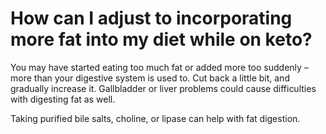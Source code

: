 # How can I adjust to incorporating more fat into my diet while on keto?

You may have started eating too much fat or added more too suddenly – more than your digestive system is used to. Cut back a little bit, and gradually increase it. Gallbladder or liver problems could cause difficulties with digesting fat as well.

Taking purified bile salts, choline, or lipase can help with fat digestion.